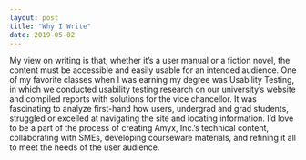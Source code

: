 ```yaml
---
layout: post
title: "Why I Write"
date: 2019-05-02
---
```


My view on writing is that, whether it’s a user manual or a fiction novel, the content must be accessible and easily usable for an intended audience. One of my favorite classes when I was earning my degree was Usability Testing, in which we conducted usability testing research on our university’s website and compiled reports with solutions for the vice chancellor. It was fascinating to analyze first-hand how users, undergrad and grad students, struggled or excelled at navigating the site and locating information. I’d love to be a part of the process of creating Amyx, Inc.’s technical content, collaborating with SMEs, developing courseware materials, and refining it all to meet the needs of the user audience.
